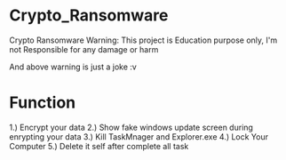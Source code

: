 # Crypto_Ransomware
Crypto Ransomware
Warning: This project is Education purpose only, I'm not Responsible for any damage or harm

And above warning is just a joke :v 


# Function
1.) Encrypt your data
2.) Show fake windows update screen during enrypting your data
3.) Kill TaskMnager and Explorer.exe
4.) Lock Your Computer
5.) Delete it self after complete all task
